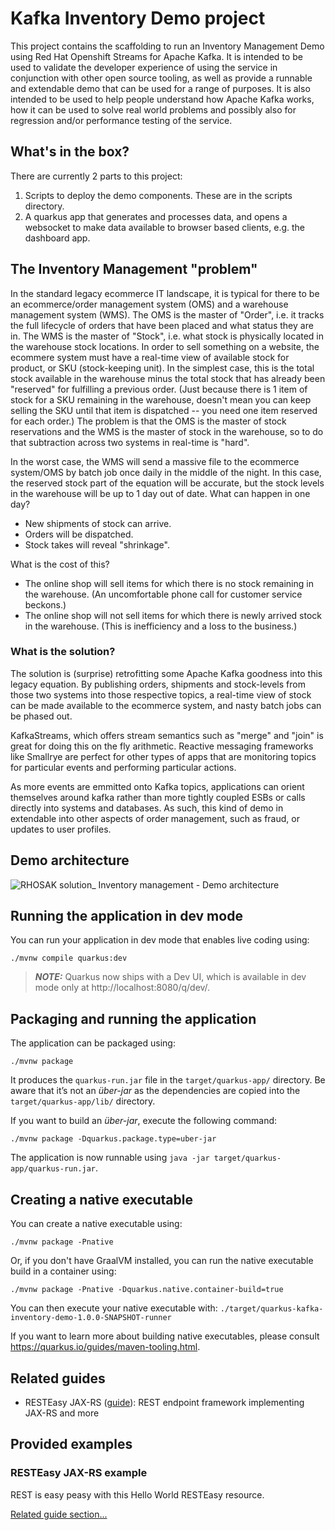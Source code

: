 # Kafka Inventory Demo project

This project contains the scaffolding to run an Inventory Management Demo using Red Hat Openshift Streams for Apache Kafka. It is intended to be used to validate the developer experience of using the service in conjunction with other open source tooling, as well as provide a runnable and extendable demo that can be used for a range of purposes. It is also intended to be used to help people understand how Apache Kafka works, how it can be used to solve real world problems and possibly also for regression and/or performance testing of the service.

## What's in the box?

There are currently 2 parts to this project:
1. Scripts to deploy the demo components. These are in the scripts directory. 
2. A quarkus app that generates and processes data, and opens a websocket to make data available to browser based clients, e.g. the dashboard app.

## The Inventory Management "problem"

In the standard legacy ecommerce IT landscape, it is typical for there to be an ecommerce/order management system (OMS) and a warehouse management system (WMS). The OMS is the master of "Order", i.e. it tracks the full lifecycle of orders that have been placed and what status they are in. The WMS is the master of "Stock", i.e. what stock is physically located in the warehouse stock locations. In order to sell something on a website, the ecommere system must have a real-time view of available stock for product, or SKU (stock-keeping unit). In the simplest case, this is the total stock available in the warehouse minus the total stock that has already been "reserved" for fulfilling a previous order. (Just because there is 1 item of stock for a SKU remaining in the warehouse, doesn't mean you can keep selling the SKU until that item is dispatched -- you need one item reserved for each order.) The problem is that the OMS is the master of stock reservations and the WMS is the master of stock in the warehouse, so to do that subtraction across two systems in real-time is "hard".

In the worst case, the WMS will send a massive file to the ecommerce system/OMS by batch job once daily in the middle of the night. In this case, the reserved stock part of the equation will be accurate, but the stock levels in the warehouse will be up to 1 day out of date. What can happen in one day?
* New shipments of stock can arrive.
* Orders will be dispatched.
* Stock takes will reveal "shrinkage".

What is the cost of this?
* The online shop will sell items for which there is no stock remaining in the warehouse. (An uncomfortable phone call for customer service beckons.)
* The online shop will not sell items for which there is newly arrived stock in the warehouse. (This is inefficiency and a loss to the business.)

### What is the solution?

The solution is (surprise) retrofitting some Apache Kafka goodness into this legacy equation. By publishing orders, shipments and stock-levels from those two systems into those respective topics, a real-time view of stock can be made available to the ecommerce system, and nasty batch jobs can be phased out. 

KafkaStreams, which offers stream semantics such as "merge" and "join" is great for doing this on the fly arithmetic. Reactive messaging frameworks like Smallrye are perfect for other types of apps that are monitoring topics for particular events and performing particular actions.

As more events are emmitted onto Kafka topics, applications can orient themselves around kafka rather than more tightly coupled ESBs or calls directly into systems and databases. As such, this kind of demo in extendable into other aspects of order management, such as fraud, or updates to user profiles.

## Demo architecture

![RHOSAK solution_ Inventory management - Demo architecture](https://user-images.githubusercontent.com/1330712/117438331-533da180-af29-11eb-8b8d-9a995ac836c6.png)

## Running the application in dev mode

You can run your application in dev mode that enables live coding using:
```shell script
./mvnw compile quarkus:dev
```

> **_NOTE:_**  Quarkus now ships with a Dev UI, which is available in dev mode only at http://localhost:8080/q/dev/.

## Packaging and running the application

The application can be packaged using:
```shell script
./mvnw package
```
It produces the `quarkus-run.jar` file in the `target/quarkus-app/` directory.
Be aware that it’s not an _über-jar_ as the dependencies are copied into the `target/quarkus-app/lib/` directory.

If you want to build an _über-jar_, execute the following command:
```shell script
./mvnw package -Dquarkus.package.type=uber-jar
```

The application is now runnable using `java -jar target/quarkus-app/quarkus-run.jar`.

## Creating a native executable

You can create a native executable using: 
```shell script
./mvnw package -Pnative
```

Or, if you don't have GraalVM installed, you can run the native executable build in a container using: 
```shell script
./mvnw package -Pnative -Dquarkus.native.container-build=true
```

You can then execute your native executable with: `./target/quarkus-kafka-inventory-demo-1.0.0-SNAPSHOT-runner`

If you want to learn more about building native executables, please consult https://quarkus.io/guides/maven-tooling.html.

## Related guides

- RESTEasy JAX-RS ([guide](https://quarkus.io/guides/rest-json)): REST endpoint framework implementing JAX-RS and more

## Provided examples

### RESTEasy JAX-RS example

REST is easy peasy with this Hello World RESTEasy resource.

[Related guide section...](https://quarkus.io/guides/getting-started#the-jax-rs-resources)
